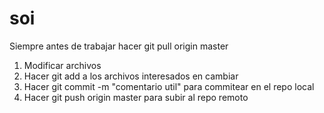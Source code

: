 # soi
Siempre antes de trabajar hacer git pull origin master
1) Modificar archivos
2) Hacer git add a los archivos interesados en cambiar
3) Hacer git commit -m "comentario util" para commitear en el repo local
4) Hacer git push origin master para subir al repo remoto
